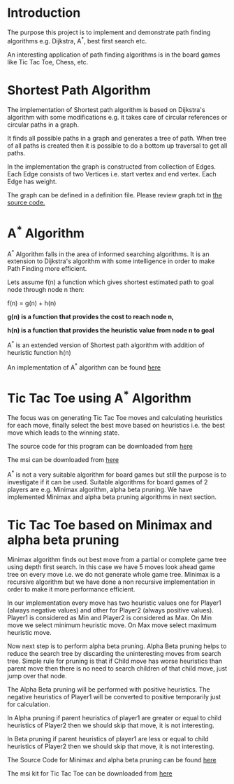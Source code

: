 # Introduction #

The purpose this project is to implement and demonstrate path finding algorithms e.g. Dijkstra, A<sup>*</sup>, best first search etc.

An interesting application of path finding algorithms is in the board games like Tic Tac Toe, Chess, etc.

# Shortest Path Algorithm #

The implementation of Shortest path algorithm is based on Dijkstra's algorithm with some modifications e.g. it takes care of circular references or circular paths in a graph.

It finds all possible paths in a graph and generates a tree of path. When tree of all paths is created then it is possible to do a bottom up traversal to get all paths.

In the implementation the graph is constructed from collection of Edges. Each Edge consists of two Vertices i.e. start vertex and end vertex. Each Edge has weight.

The graph can be defined in a definition file. Please review graph.txt in [the source code.](http://code.google.com/p/prototypes-implemetation/source/browse/#svn%2Fbranches%2Fshortestpathalgo)


# A<sup>*</sup> Algorithm #

A<sup>*</sup> Algorithm falls in the area of informed searching algorithms. It is an extension to Dijkstra's algorithm with some intelligence in order to make Path Finding more efficient.

Lets assume f(n) a function which gives shortest estimated path to goal node through node n then:

f(n) = g(n) + h(n)

**g(n) is a function that provides the cost to reach node n,**

**h(n) is a function that provides the heuristic value from node n to goal**

A<sup>*</sup> is an extended version of Shortest path algorithm with addition of heuristic function h(n)

An implementation of A<sup>*</sup> algorithm can be found [here](http://code.google.com/p/prototypes-implemetation/source/browse/#svn%2Fbranches%2FA*%20Algorithm%253Fstate%253Dclosed)

# Tic Tac Toe using A<sup>*</sup> Algorithm #

The focus was on generating Tic Tac Toe moves and calculating heuristics for each move, finally select the best move based on heuristics i.e. the best move which leads to the winning state.

The source code for this program can be downloaded from [here](http://code.google.com/p/prototypes-implemetation/source/browse/#svn%2Fbranches%2FTicTacToeBasedonAStar)

The msi can be downloaded from [here](http://prototypes-implemetation.googlecode.com/files/TicTacToeSetup.msi)

A<sup>*</sup> is not a very suitable algorithm for board games but still the purpose is to investigate if it can be used. Suitable algorithms for board games of 2 players are e.g. Minimax algorithm, alpha beta pruning. We have implemented Minimax and alpha beta pruning algorithms in next section.


# Tic Tac Toe based on Minimax and alpha beta pruning #

Minimax algorithm finds out best move from a partial or complete game tree using depth first search. In this case we have 5 moves look ahead game tree on every move i.e. we do not generate whole game tree. Minimax is a recursive algorithm but we have done a non recursive implementation in order to make it more performance efficient.

In our implementation every move has two heuristic values one for Player1 (always negative values) and other for Player2 (always positive values). Player1 is considered as Min and Player2 is considered as Max. On Min move we select minimum heuristic move. On Max move select maximum heuristic move.

Now next step is to perform alpha beta pruning. Alpha Beta pruning helps to reduce the search tree by discarding the uninteresting moves from search tree. Simple rule for pruning is that if Child move has worse heuristics than parent move then there is no need to search children of that child move, just jump over that node.

The Alpha Beta pruning will be performed with positive heuristics. The negative heuristics of Player1 will be converted to positive temporarily just for calculation.

In Alpha pruning if parent heuristics of player1 are greater or equal to child heuristics of Player2 then we should skip that move, it is not interesting.

In Beta pruning if parent heuristics of player1 are less or equal to child heuristics of Player2 then we should skip that move, it is not interesting.

The Source Code for Minimax and alpha beta pruning can be found [here](http://code.google.com/p/prototypes-implemetation/source/browse/#svn%2Fbranches%2FTicTacToeUsingMinimax)

The msi kit for Tic Tac Toe can be downloaded from [here](http://prototypes-implemetation.googlecode.com/files/TicTacToe%20using%20Minimax%20algo.msi)